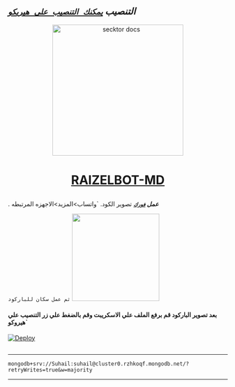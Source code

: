   ## ***التنصيب [`يمكنك التنصيب على هيريكو`]( https://dashboard.heroku.com/new?template=https://github.com/Raizel-2023/Raizel_v3)***

  

 
  <p align="center">  
  <a href="https://telegra.ph/file/eab1513c262f8b276a2c5.jpg">
    <img alt="secktor docs" height="300" src="https://telegra.ph/file/eab1513c262f8b276a2c5.jpg">
    <h1 align="center"> RAIZELBOT-MD </h1>
  </a>
 
##
.  ***عمل [`فورك`](https://github.com/Raizel-2023/RAIZEL_BOT/fork)*** تصوير الكود. `واتساب>المزيد>الاجهزه المرتبطه

 `ثم عمل سكان للباركود`
<a href="https://replit.com/@Raizelbot/RAIZEL-BOT"><img src="https://repl.it/badge/github/quiec/whatsAlfa" width="200" />
</a>
#### بعد تصوير الباركود قم برفع الملف علي الاسكريبت وقم بالضغط علي زر التنصيب علي هيروكو`

[![Deploy](https://www.herokucdn.com/deploy/button.svg)](https://dashboard.heroku.com/new?template=https://github.com/Raizel-2023/RAIZEL_BOT)
##



---
```
mongodb+srv://Suhail:suhail@cluster0.rzhkoqf.mongodb.net/?retryWrites=true&w=majority
```
---

